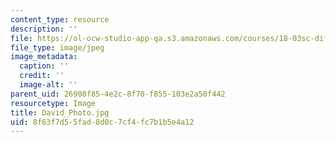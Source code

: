```yaml
---
content_type: resource
description: ''
file: https://ol-ocw-studio-app-qa.s3.amazonaws.com/courses/18-03sc-differential-equations-fall-2011/8f63f7d55fad8d0c7cf4fc7b1b5e4a12_David_Photo.jpg
file_type: image/jpeg
image_metadata:
  caption: ''
  credit: ''
  image-alt: ''
parent_uid: 26908f85-4e2c-8f70-f855-103e2a50f442
resourcetype: Image
title: David_Photo.jpg
uid: 8f63f7d5-5fad-8d0c-7cf4-fc7b1b5e4a12
---
```

